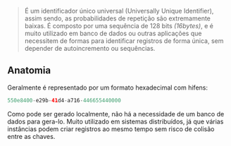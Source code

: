 > É um identificador único universal (Universally Unique Identifier), assim sendo, as probabilidades de repetição são extremamente baixas. É composto por uma sequência de 128 bits *(16bytes)*, e é muito utilizado em banco de dados ou outras aplicações que necessitem de formas para identificar registros de forma única, sem depender de autoincremento ou sequências.

## Anatomia

Geralmente é representado por um formato hexadecimal com hifens:

```java
550e8400-e29b-41d4-a716-446655440000
```

Como pode ser gerado localmente, não há a necessidade de um banco de dados para gera-lo. Muito utilizado em sistemas distribuídos, já que várias instâncias podem criar registros ao mesmo tempo sem risco de colisão entre as chaves.


